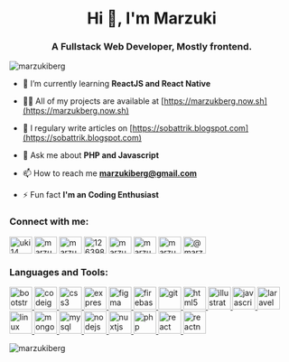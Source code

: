<h1 align="center">Hi 👋, I'm Marzuki</h1>
<h3 align="center">A Fullstack Web Developer, Mostly frontend.</h3>

<p align="left"> <img src="https://komarev.com/ghpvc/?username=marzukiberg" alt="marzukiberg" /> </p>

- 🌱 I’m currently learning **ReactJS and React Native**

- 👨‍💻 All of my projects are available at [https://marzukberg.now.sh](https://marzukberg.now.sh)

- 📝 I regulary write articles on [https://sobattrik.blogspot.com](https://sobattrik.blogspot.com)

- 💬 Ask me about **PHP and Javascript**

- 📫 How to reach me **marzukiberg@gmail.com**

- ⚡ Fun fact **I'm an Coding Enthusiast**

<p align="left">
<h3 align="left">Connect with me:</h3>
<a href="https://codepen.io/uki14" target="blank"><img align="center" src="https://cdn.jsdelivr.net/npm/simple-icons@3.0.1/icons/codepen.svg" alt="uki14" height="30" width="40" /></a>
<a href="https://dev.to/marzukiberg" target="blank"><img align="center" src="https://cdn.jsdelivr.net/npm/simple-icons@3.0.1/icons/dev-dot-to.svg" alt="marzukiberg" height="30" width="40" /></a>
<a href="https://linkedin.com/in/marzuki-uki-12960a184" target="blank"><img align="center" src="https://cdn.jsdelivr.net/npm/simple-icons@3.0.1/icons/linkedin.svg" alt="marzuki-uki-12960a184" height="30" width="40" /></a>
<a href="https://stackoverflow.com/users/12639887" target="blank"><img align="center" src="https://cdn.jsdelivr.net/npm/simple-icons@3.0.1/icons/stackoverflow.svg" alt="12639887" height="30" width="40" /></a>
<a href="https://fb.com/marzukey.ukey.9" target="blank"><img align="center" src="https://cdn.jsdelivr.net/npm/simple-icons@3.0.1/icons/facebook.svg" alt="marzukey.ukey.9" height="30" width="40" /></a>
<a href="https://instagram.com/marzukiberg.js" target="blank"><img align="center" src="https://cdn.jsdelivr.net/npm/simple-icons@3.0.1/icons/instagram.svg" alt="marzukiberg.js" height="30" width="40" /></a>
<a href="https://dribbble.com/marzukiberg" target="blank"><img align="center" src="https://cdn.jsdelivr.net/npm/simple-icons@3.0.1/icons/dribbble.svg" alt="marzukiberg" height="30" width="40" /></a>
<a href="https://medium.com/@marzukiberg" target="blank"><img align="center" src="https://cdn.jsdelivr.net/npm/simple-icons@3.0.1/icons/medium.svg" alt="@marzukiberg" height="30" width="40" /></a>
</p>

<h3 align="left">Languages and Tools:</h3>
<p align="left"> <a href="https://getbootstrap.com" target="_blank"> <img src="https://devicons.github.io/devicon/devicon.git/icons/bootstrap/bootstrap-plain.svg" alt="bootstrap" width="40" height="40"/> </a> <a href="https://codeigniter.com" target="_blank"> <img src="https://cdn.worldvectorlogo.com/logos/codeigniter.svg" alt="codeigniter" width="40" height="40"/> </a> <a href="https://www.w3schools.com/css/" target="_blank"> <img src="https://devicons.github.io/devicon/devicon.git/icons/css3/css3-original-wordmark.svg" alt="css3" width="40" height="40"/> </a> <a href="https://expressjs.com" target="_blank"> <img src="https://devicons.github.io/devicon/devicon.git/icons/express/express-original-wordmark.svg" alt="express" width="40" height="40"/> </a> <a href="https://www.figma.com/" target="_blank"> <img src="https://www.vectorlogo.zone/logos/figma/figma-icon.svg" alt="figma" width="40" height="40"/> </a> <a href="https://firebase.google.com/" target="_blank"> <img src="https://www.vectorlogo.zone/logos/firebase/firebase-icon.svg" alt="firebase" width="40" height="40"/> </a> <a href="https://git-scm.com/" target="_blank"> <img src="https://www.vectorlogo.zone/logos/git-scm/git-scm-icon.svg" alt="git" width="40" height="40"/> </a> <a href="https://www.w3.org/html/" target="_blank"> <img src="https://devicons.github.io/devicon/devicon.git/icons/html5/html5-original-wordmark.svg" alt="html5" width="40" height="40"/> </a> <a href="https://www.adobe.com/in/products/illustrator.html" target="_blank"> <img src="https://www.vectorlogo.zone/logos/adobe_illustrator/adobe_illustrator-icon.svg" alt="illustrator" width="40" height="40"/> </a> <a href="https://developer.mozilla.org/en-US/docs/Web/JavaScript" target="_blank"> <img src="https://devicons.github.io/devicon/devicon.git/icons/javascript/javascript-original.svg" alt="javascript" width="40" height="40"/> </a> <a href="https://laravel.com/" target="_blank"> <img src="https://devicons.github.io/devicon/devicon.git/icons/laravel/laravel-plain-wordmark.svg" alt="laravel" width="40" height="40"/> </a> <a href="https://www.linux.org/" target="_blank"> <img src="https://devicons.github.io/devicon/devicon.git/icons/linux/linux-original.svg" alt="linux" width="40" height="40"/> </a> <a href="https://www.mongodb.com/" target="_blank"> <img src="https://devicons.github.io/devicon/devicon.git/icons/mongodb/mongodb-original-wordmark.svg" alt="mongodb" width="40" height="40"/> </a> <a href="https://www.mysql.com/" target="_blank"> <img src="https://devicons.github.io/devicon/devicon.git/icons/mysql/mysql-original-wordmark.svg" alt="mysql" width="40" height="40"/> </a> <a href="https://nodejs.org" target="_blank"> <img src="https://devicons.github.io/devicon/devicon.git/icons/nodejs/nodejs-original-wordmark.svg" alt="nodejs" width="40" height="40"/> </a> <a href="https://nuxtjs.org/" target="_blank"> <img src="https://www.vectorlogo.zone/logos/nuxtjs/nuxtjs-icon.svg" alt="nuxtjs" width="40" height="40"/> </a> <a href="https://www.php.net" target="_blank"> <img src="https://devicons.github.io/devicon/devicon.git/icons/php/php-original.svg" alt="php" width="40" height="40"/> </a> <a href="https://reactjs.org/" target="_blank"> <img src="https://devicons.github.io/devicon/devicon.git/icons/react/react-original-wordmark.svg" alt="react" width="40" height="40"/> </a> <a href="https://reactnative.dev/" target="_blank"> <img src="https://reactnative.dev/img/header_logo.svg" alt="reactnative" width="40" height="40"/> </a> </p>

<p><img align="center" src="https://github-readme-stats.vercel.app/api/top-langs/?username=marzukiberg&layout=compact" alt="marzukiberg" /></p>


